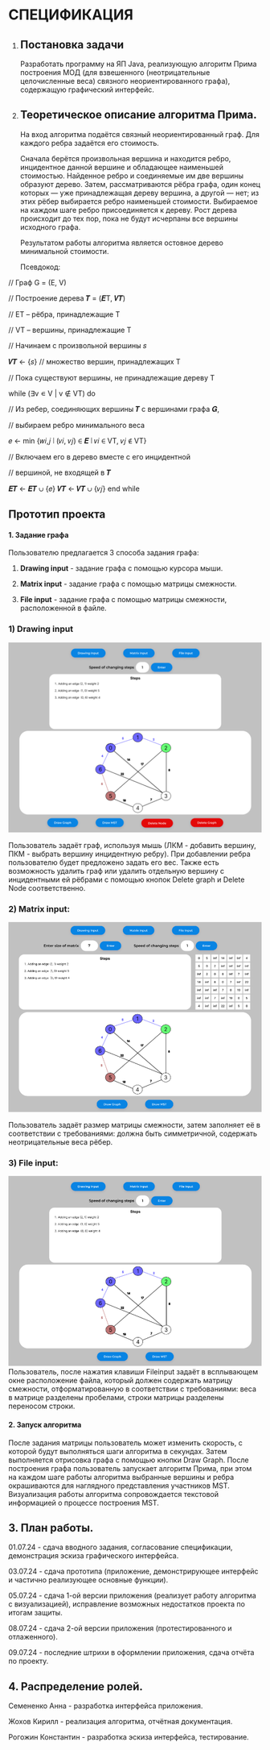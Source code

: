 # СПЕЦИФИКАЦИЯ

1. ## Постановка задачи
   
	Разработать программу на ЯП Java, реализующую алгоритм Прима построения МОД (для взвешенного (неотрицательные целочисленные веса) связного неориентированного графа), содержащую графический интерфейс.

3. ## Теоретическое описание алгоритма Прима.
	На вход алгоритма подаётся связный неориентированный граф. Для каждого ребра задаётся его стоимость.

	Сначала берётся произвольная вершина и находится ребро, инцидентное данной вершине и обладающее наименьшей стоимостью. Найденное ребро и соединяемые им две вершины образуют дерево. Затем, рассматриваются рёбра графа, один конец которых — уже принадлежащая дереву вершина, а другой — нет; из этих рёбер выбирается ребро наименьшей стоимости. Выбираемое на каждом шаге ребро присоединяется к дереву. Рост дерева происходит до тех пор, пока не будут исчерпаны все вершины исходного графа.

	Результатом работы алгоритма является остовное дерево минимальной стоимости.

	Псевдокод:

// Граф G = (E, V)

// Построение дерева 𝑻 = (𝑬T, 𝑽𝑻)
 
// ET – рёбра, принадлежащие T

// VT – вершины, принадлежащие T
 
// Начинаем с произвольной вершины 𝑠

𝑽𝑻 ← {𝑠} // множество вершин, принадлежащих Т

// Пока существуют вершины, не принадлежащие дереву T

while (∃v ∊ V | v ∉ VT) do

// Из ребер, соединяющих вершины 𝑻 с вершинами   графа 𝑮,

// выбираем ребро минимального веса

𝑒 ← min {𝑤𝑖,𝑗 ∣ (𝑣𝑖, 𝑣𝑗) ∈ 𝑬 ∣ 𝑣𝑖 ∈ VT, 𝑣𝑗 ∉ VT}

// Включаем его в дерево вместе с его инцидентной

// вершиной, не входящей в 𝑻

𝑬𝑻 ← 𝑬𝑻 ∪ {𝑒}
𝑽𝑻 ← 𝑽𝑻 ∪ {𝑣𝑗}
end while


## Прототип проекта

#### 1. Задание графа

Пользователю предлагается 3 способа задания графа: 

1) **Drawing input** - задание графа с помощью курсора мыши.

2) **Matrix input** - задание графа с помощью матрицы смежности.

3) **File input** - задание графа с помощью матрицы смежности, расположенной в файле.



### 1) Drawing input
![Рисунок 1 – Прототип Drawing input](https://github.com/Son-of-Henry-Ford/PrimGUI/blob/tmp/pictures/DrawingInput.png)

Пользователь задаёт граф, используя мышь (ЛКМ - добавить вершину, ПКМ - выбрать вершину инцидентную ребру). При добавлении ребра пользователю будет предложено задать его вес. Также есть возможность удалить граф или удалить отдельную вершину с инцидентными ей рёбрами с помощью кнопок Delete graph и Delete Node соответственно.


### 2) Matrix input:
![Рисунок 2 – Прототип Matrix input](https://github.com/Son-of-Henry-Ford/PrimGUI/blob/tmp/pictures/MatrixInput.png)

Пользователь задаёт размер матрицы смежности, затем заполняет её в соответствии с требованиями: должна быть симметричной, содержать неотрицательные веса рёбер.
### 3) File input:
![Рисунок 3 – Прототип Fileinput](https://github.com/Son-of-Henry-Ford/PrimGUI/blob/tmp/pictures/FileInput.png)
	Пользователь, после нажатия клавиши Fileinput задаёт в всплывающем окне расположение файла, который должен содержать матрицу смежности, отформатированную в соответствии с требованиями: веса в матрице разделены пробелами, строки матрицы разделены переносом строки.
 
#### 2. Запуск алгоритма
После задания матрицы пользователь может изменить скорость, с которой будут выполняться шаги алгоритма в секундах. 
Затем выполняется отрисовка графа с помощью кнопки Draw Graph. После построения графа пользователь запускает алгоритм Прима, при этом на каждом шаге работы алгоритма выбранные вершины и ребра окрашиваются для наглядного представления участников MST. 
Визуализация работы алгоритма сопровождается текстовой информацией о процессе построения MST. 


## 3. План работы.
01.07.24 - сдача вводного задания, согласование спецификации, демонстрация эскиза графического интерфейса.

03.07.24 - сдача прототипа (приложение, демонстрирующее интерфейс и частично реализующее основные функции).

05.07.24 - сдача 1-ой версии приложения (реализует работу алгоритма с визуализацией), исправление возможных недостатков проекта по итогам защиты.

08.07.24 - сдача 2-ой версии приложения (протестированного и отлаженного).

09.07.24 - последние штрихи в оформлении приложения, сдача отчёта по проекту.


## 4. Распределение ролей.
Семененко Анна - разработка интерфейса приложения.

Жохов Кирилл - реализация алгоритма, отчётная документация.

Рогожин Константин - разработка эскиза интерфейса, тестирование.
